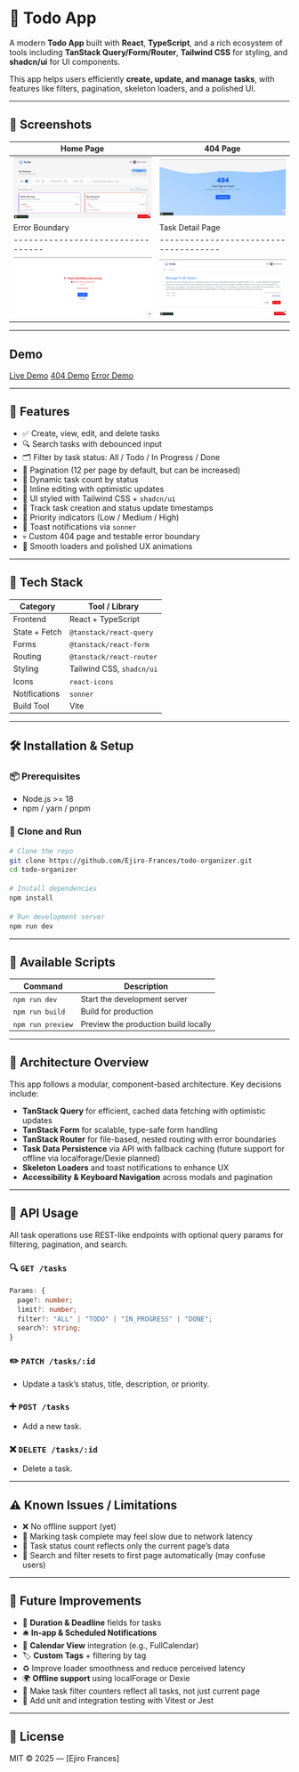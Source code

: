 # 📝 Todo App

A modern **Todo App** built with **React**, **TypeScript**, and a rich ecosystem of tools including **TanStack Query/Form/Router**, **Tailwind CSS** for styling, and **shadcn/ui** for UI components.

This app helps users efficiently **create, update, and manage tasks**, with features like filters, pagination, skeleton loaders, and a polished UI.

---

## 📸 Screenshots

| Home Page                         | 404 Page                              |
| --------------------------------- | ------------------------------------- |
| ![Home](/public/task-board.png)   | ![404 Page](/public/not-found.png)    |
| Error Boundary                    | Task Detail Page                      |
| --------------------------------- | ------------------------------------- |
| ![Error page](/public/error.png)  | ![Detail](/public/task-detail.png)    |

---

## Demo

[Live Demo](https://todo-organizer-five.vercel.app)
[404 Demo](https://todo-organizer-five.vercel.app/non)
[Error Demo](https://todo-organizer-five.vercel.app/testerror)

---

## 📌 Features

- ✅ Create, view, edit, and delete tasks
- 🔍 Search tasks with debounced input
- 🗂️ Filter by task status: All / Todo / In Progress / Done
- 🔁 Pagination (12 per page by default, but can be increased)
- 🔢 Dynamic task count by status
- 🔧 Inline editing with optimistic updates
- 🎨 UI styled with Tailwind CSS + `shadcn/ui`
- 📅 Track task creation and status update timestamps
- 🎯 Priority indicators (Low / Medium / High)
- 🔔 Toast notifications via `sonner`
- 💀 Custom 404 page and testable error boundary
- 💅 Smooth loaders and polished UX animations

---

## 🚀 Tech Stack

| Category      | Tool / Library            |
| ------------- | ------------------------- |
| Frontend      | React + TypeScript        |
| State + Fetch | `@tanstack/react-query`   |
| Forms         | `@tanstack/react-form`    |
| Routing       | `@tanstack/react-router`  |
| Styling       | Tailwind CSS, `shadcn/ui` |
| Icons         | `react-icons`             |
| Notifications | `sonner`                  |
| Build Tool    | Vite                      |

---

## 🛠️ Installation & Setup

### 📦 Prerequisites

- Node.js >= 18
- npm / yarn / pnpm

### 🚀 Clone and Run

```bash
# Clone the repo
git clone https://github.com/Ejiro-Frances/todo-organizer.git
cd todo-organizer

# Install dependencies
npm install

# Run development server
npm run dev
```

---

## 📜 Available Scripts

| Command           | Description                          |
| ----------------- | ------------------------------------ |
| `npm run dev`     | Start the development server         |
| `npm run build`   | Build for production                 |
| `npm run preview` | Preview the production build locally |

---

## 🧱 Architecture Overview

This app follows a modular, component-based architecture. Key decisions include:

- **TanStack Query** for efficient, cached data fetching with optimistic updates
- **TanStack Form** for scalable, type-safe form handling
- **TanStack Router** for file-based, nested routing with error boundaries
- **Task Data Persistence** via API with fallback caching (future support for offline via localforage/Dexie planned)
- **Skeleton Loaders** and toast notifications to enhance UX
- **Accessibility & Keyboard Navigation** across modals and pagination

---

## 🧪 API Usage

All task operations use REST-like endpoints with optional query params for filtering, pagination, and search.

### 🔍 `GET /tasks`

```ts
Params: {
  page?: number;
  limit?: number;
  filter?: "ALL" | "TODO" | "IN_PROGRESS" | "DONE";
  search?: string;
}
```

### ✏️ `PATCH /tasks/:id`

- Update a task’s status, title, description, or priority.

### ➕ `POST /tasks`

- Add a new task.

### ❌ `DELETE /tasks/:id`

- Delete a task.

---

## ⚠️ Known Issues / Limitations

- ❌ No offline support (yet)
- 🐢 Marking task complete may feel slow due to network latency
- 🧮 Task status count reflects only the current page’s data
- 🔄 Search and filter resets to first page automatically (may confuse users)

---

## 🌱 Future Improvements

- 📅 **Duration & Deadline** fields for tasks
- 🛎️ **In-app & Scheduled Notifications**
- 📆 **Calendar View** integration (e.g., FullCalendar)
- 🏷️ **Custom Tags** + filtering by tag
- ♻️ Improve loader smoothness and reduce perceived latency
- 🌍 **Offline support** using localForage or Dexie
- 🔁 Make task filter counters reflect all tasks, not just current page
- 🧪 Add unit and integration testing with Vitest or Jest

---

## 📄 License

MIT © 2025 — \[Ejiro Frances]
